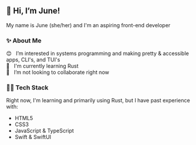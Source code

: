 ## 👋 Hi, I’m June!

My name is June (she/her) and I'm an aspiring front-end developer

### ✨ About Me

😊 &nbsp; I’m interested in systems programming and making pretty & accessible apps, CLI's, and TUI's<br/>
🌱 &nbsp; I'm currently learning Rust<br/>
💖 &nbsp; I’m not looking to collaborate right now<br/>

### 👩‍💻 Tech Stack
Right now, I'm learning and primarily using Rust, but I have past experience with:
* HTML5
* CSS3
* JavaScript & TypeScript
* Swift & SwiftUI
